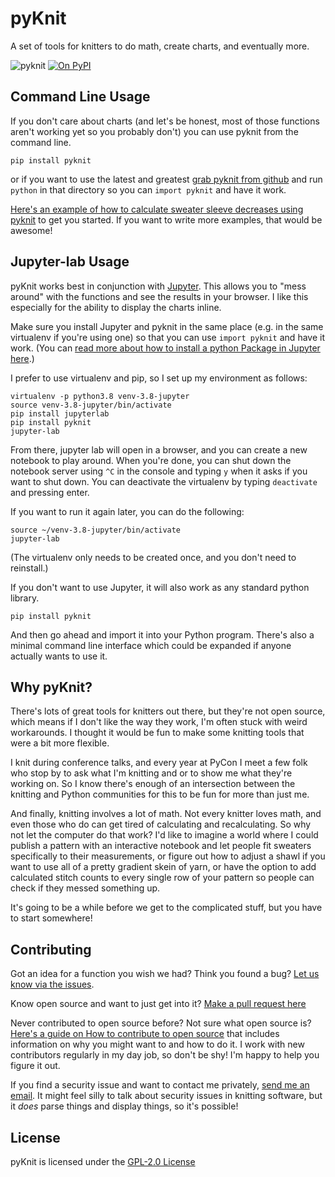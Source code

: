 # pyKnit
A set of tools for knitters to do math, create charts, and eventually more.

![pyknit](https://github.com/terriko/pyknit/workflows/pyknit/badge.svg?branch=main&event=push)
[![On PyPI](https://img.shields.io/pypi/v/pyknit)](https://pypi.org/project/pyknit/)

## Command Line Usage

If you don't care about charts (and let's be honest, most of those functions aren't working yet so you probably don't) you can use pyknit from the command line.

`pip install pyknit`

or if you want to use the latest and greatest [grab pyknit from github](https://github.com/terriko/pyknit) and run `python` in that directory so you can `import pyknit` and have it work.

[Here's an example of how to calculate sweater sleeve decreases using pyknit](https://github.com/terriko/pyknit/blob/main/documentation/SleeveDecreases.md) to get you started.  If you want to write more examples, that would be awesome!


## Jupyter-lab Usage 

pyKnit works best in conjunction with [Jupyter](https://jupyter.org/install).
This allows you to "mess around" with the functions and see the results in your
browser.  I like this especially for the ability to display the charts inline.


Make sure you install Jupyter and pyknit in the same place (e.g. in the same
virtualenv if you're using one) so that you can use `import pyknit` and have it
work. (You can [read more about how to install a python Package in Jupyter
here](https://jakevdp.github.io/blog/2017/12/05/installing-python-packages-from-jupyter/).)

I prefer to use virtualenv and pip, so I set up my environment as follows:

```console
virtualenv -p python3.8 venv-3.8-jupyter
source venv-3.8-jupyter/bin/activate
pip install jupyterlab
pip install pyknit
jupyter-lab
```

From there, jupyter lab will open in a browser, and you can create a new notebook to play around.  When you're done, you can shut down the notebook server using `^C` in the console and typing `y` when it asks if you want to shut down.  You can deactivate the virtualenv by typing `deactivate` and pressing enter.

If you want to run it again later, you can do the following:

```console
source ~/venv-3.8-jupyter/bin/activate
jupyter-lab
```

(The virtualenv only needs to be created once, and you don't need to reinstall.)

If you don't want to use Jupyter, it will also work as any standard python library.

`pip install pyknit`

And then go ahead and import it into your Python program.  There's also a
minimal command line interface which could be expanded if anyone actually wants
to use it.

## Why pyKnit?

There's lots of great tools for knitters out there, but they're not open
source, which means if I don't like the way they work, I'm often stuck with
weird workarounds.  I thought it would be fun to make some knitting tools that
were a bit more flexible.

I knit during conference talks, and every year at PyCon I meet a few folk who
stop by to ask what I'm knitting and or to show me what they're working on.  So
I know there's enough of an intersection between the knitting and Python
communities for this to be fun for more than just me.

And finally, knitting involves a lot of math.  Not every knitter loves math,
and even those who do can get tired of calculating and recalculating.  So why
not let the computer do that work?  I'd like to imagine a world where I could
publish a pattern with an interactive notebook and let people fit sweaters
specifically to their measurements, or figure out how to adjust a shawl if
you want to use all of a pretty gradient skein of yarn, or have the option to
add calculated stitch counts to every single row of your pattern so people can
check if they messed something up.

It's going to be a while before we get to the complicated stuff, but you have
to start somewhere!

## Contributing

Got an idea for a function you wish we had?  Think you found a bug?  [Let us know via the issues](https://github.com/terriko/pyknit/issues).

Know open source and want to just get into it?  [Make a pull request here](https://github.com/terriko/pyknit/pulls)

Never contributed to open source before? Not sure what open source is? [Here's a guide on How to contribute to open source](https://opensource.guide/how-to-contribute/) that includes information on why you might want to and how to do it.  I work with new contributors regularly in my day job, so don't be shy!  I'm happy to help you figure it out.

If you find a security issue and want to contact me privately, [send me an
email](https://github.com/terriko/).  It might feel silly to talk about
security issues in knitting software, but it *does* parse things and display
things, so it's possible!

## License

pyKnit is licensed under the [GPL-2.0 License](https://github.com/terriko/pyknit/blob/main/LICENSE)
